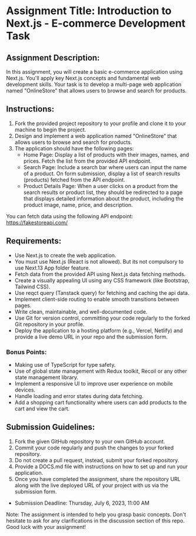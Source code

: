 # Assignment Title: Introduction to Next.js - E-commerce Development Task

## Assignment Description:

In this assignment, you will create a basic e-commerce application using Next.js. You'll apply key Next.js concepts and fundamental web development skills. Your task is to develop a multi-page web application named "OnlineStore" that allows users to browse and search for products.

## Instructions:

1. Fork the provided project repository to your profile and clone it to your machine to begin the project.
2. Design and implement a web application named "OnlineStore" that allows users to browse and search for products.
3. The application should have the following pages:
   - Home Page: Display a list of products with their images, names, and prices. Fetch the list from the provided API endpoint.
   - Search Page: Include a search bar where users can input the name of a product. On form submission, display a list of search results (products) fetched from the API endpoint.
   - Product Details Page: When a user clicks on a product from the search results or product list, they should be redirected to a page that displays detailed information about the product, including the product image, name, price, and description.

You can fetch data using the following API endpoint: https://fakestoreapi.com/

## Requirements:

- Use Next.js to create the web application.
- You must use Next.js (React is not allowed). But its not compulsory to use Next.13 App folder feature.
- Fetch data from the provided API using Next.js data fetching methods.
- Create a visually appealing UI using any CSS framework (like Bootstrap, Tailwind CSS).
- Use reqct query (Tanstack query) for fetching and caching the api data.
- Implement client-side routing to enable smooth transitions between pages.
- Write clean, maintainable, and well-documented code.
- Use Git for version control, committing your code regularly to the forked Git repository in your profile.
- Deploy the application to a hosting platform (e.g., Vercel, Netlify) and provide a live demo URL in your repo and the submission form.

### Bonus Points:

- Making use of TypeScript for type safety.
- Use of global state management with Redux toolkit, Recoil or any other state management library.
- Implement a responsive UI to improve user experience on mobile devices.
- Handle loading and error states during data fetching.
- Add a shopping cart functionality where users can add products to the cart and view the cart.

## Submission Guidelines:

1. Fork the given GitHub repository to your own GitHub account.
2. Commit your code regularly and push the changes to your forked repository.
3. Do not create a pull request, instead, submit your forked repository.
4. Provide a DOCS.md file with instructions on how to set up and run your application.
5. Once you have completed the assignment, share the repository URL along with the live deployed URL of your project with us via the submission form.

- Submission Deadline: Thursday, July 6, 2023, 11:00 AM

Note: The assignment is intended to help you grasp basic concepts. Don't hesitate to ask for any clarifications in the discussion section of this repo. Good luck with your assignment!
